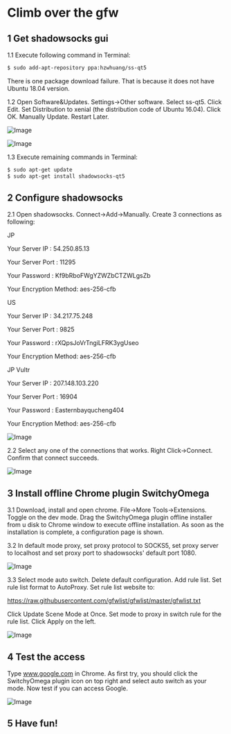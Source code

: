 # Climb over the gfw
## 1 Get shadowsocks gui
1.1 Execute following command in Terminal:
```bash
$ sudo add-apt-repository ppa:hzwhuang/ss-qt5
```
There is one package download failure. That is because it does not have Ubuntu 18.04 version.

1.2 Open Software&Updates. Settings->Other software. Select ss-qt5. Click Edit. Set Distribution to xenial (the distribution code of Ubuntu 16.04). Click OK. Manually Update. Restart Later.

![Image](images/1.png?raw=true)

![Image](images/2.png?raw=true)

1.3 Execute remaining commands in Terminal:
```bash
$ sudo apt-get update
$ sudo apt-get install shadowsocks-qt5
```
## 2 Configure shadowsocks
2.1 Open shadowsocks. Connect->Add->Manually. Create 3 connections as following:

JP

Your Server IP        :  54.250.85.13

Your Server Port      :  11295

Your Password         :  Kf9bRboFWgYZWZbCTZWLgsZb

Your Encryption Method:  aes-256-cfb


US

Your Server IP        :  34.217.75.248

Your Server Port      :  9825

Your Password         :  rXQpsJoVrTngiLFRK3ygUseo

Your Encryption Method:  aes-256-cfb


JP Vultr

Your Server IP        :  207.148.103.220

Your Server Port      :  16904

Your Password         :  Easternbayqucheng404

Your Encryption Method:  aes-256-cfb

![Image](images/3.png?raw=true)

2.2 Select any one of the connections that works. Right Click->Connect. Confirm that connect succeeds.

![Image](images/4.png?raw=true)

## 3 Install offline Chrome plugin SwitchyOmega
3.1 Download, install and open chrome. File->More Tools->Extensions. Toggle on the dev mode. Drag the SwitchyOmega plugin offline installer from u disk to Chrome window to execute offline installation. As soon as the installation is complete, a configuration page is shown.

3.2 In default mode proxy, set proxy protocol to SOCKS5, set proxy server to localhost and set 
proxy port to shadowsocks' default port 1080.

![Image](images/5.png?raw=true)

3.3 Select mode auto switch. Delete default configuration. Add rule list. Set rule list format to AutoProxy. Set rule list website to:

https://raw.githubusercontent.com/gfwlist/gfwlist/master/gfwlist.txt

Click Update Scene Mode at Once. Set mode to proxy in switch rule for the rule list. Click Apply on the left.

![Image](images/6.png?raw=true)

## 4 Test the access
Type www.google.com in Chrome. As first try, you should click the SwitchyOmega plugin icon on top right and select auto switch as your mode. Now test if you can access Google.

![Image](images/7.png?raw=true)

## 5 Have fun!
